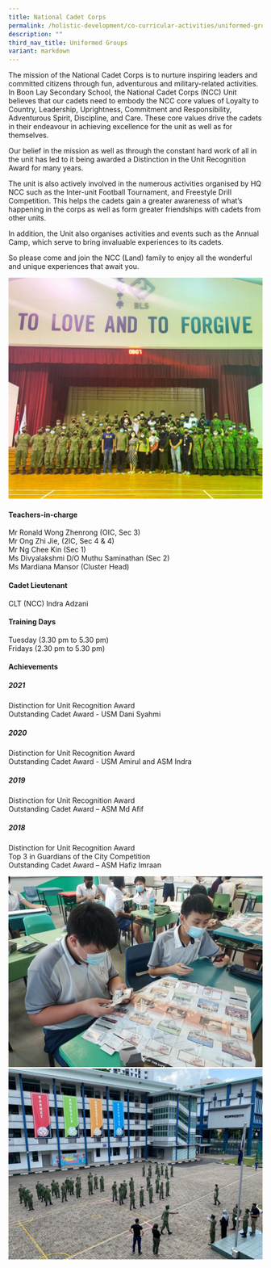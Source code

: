 ```yaml
---
title: National Cadet Corps
permalink: /holistic-development/co-curricular-activities/uniformed-groups/ncc/
description: ""
third_nav_title: Uniformed Groups
variant: markdown
---
```

The mission of the National Cadet Corps is to nurture inspiring leaders and committed citizens through fun, adventurous and military-related activities. In Boon Lay Secondary School, the National Cadet Corps (NCC) Unit believes that our cadets need to embody the NCC core values of Loyalty to Country, Leadership, Uprightness, Commitment and Responsibility, Adventurous Spirit, Discipline, and Care. These core values drive the cadets in their endeavour in achieving excellence for the unit as well as for themselves.

Our belief in the mission as well as through the constant hard work of all in the unit has led to it being awarded a Distinction in the Unit Recognition Award for many years.

The unit is also actively involved in the numerous activities organised by HQ NCC such as the Inter-unit Football Tournament, and Freestyle Drill Competition. This helps the cadets gain a greater awareness of what’s happening in the corps as well as form greater friendships with cadets from other units.

In addition, the Unit also organises activities and events such as the Annual Camp, which serve to bring invaluable experiences to its cadets.

So please come and join the NCC (Land) family to enjoy all the wonderful and unique experiences that await you.

![](/images/NCC4-1024x890.jpg)

#### Teachers-in-charge
Mr Ronald Wong Zhenrong (OIC, Sec 3)<br>
Mr Ong Zhi Jie, (2IC, Sec 4 &amp; 4)<br>
Mr Ng Chee Kin (Sec 1)<br>
Ms Divyalakshmi D/O Muthu Saminathan (Sec 2)<br>
Ms Mardiana Mansor (Cluster Head)<br>

#### Cadet Lieutenant
CLT (NCC) Indra Adzani <br>

#### Training Days
Tuesday (3.30 pm to 5.30 pm) <br>
Fridays (2.30 pm to 5.30 pm) <br>

#### Achievements
##### 2021
Distinction for Unit Recognition Award <br>
Outstanding Cadet Award - USM Dani Syahmi&nbsp;<br>

##### 2020
Distinction for Unit Recognition Award <br>
Outstanding Cadet Award - USM Amirul and ASM Indra <br>

##### 2019
Distinction for Unit Recognition Award <br>
Outstanding Cadet Award – ASM Md Afif <br>

##### 2018
Distinction for Unit Recognition Award <br>
Top 3 in Guardians of the City Competition <br>
Outstanding Cadet Award – ASM Hafiz Imraan <br>

![](/images/NCC3-1024x768.jpg)
![](/images/NCC1-1024x768.jpg)